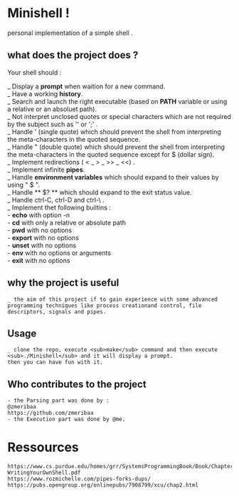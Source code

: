 
# Minishell !
personal implementation of a simple shell .

## what does the project does ?

Your shell should :

_ Display a **prompt** when waition for a new command.<br/>
_ Have a working **history**.<br/>
_ Search and launch the right executable (based on **PATH** variable or using a relative or an absoluet path).<br/>
_ Not interpret unclosed quotes or special characters which are not required by the subject such as '\' or ';' .<br/>
_ Handle ' (single quote) which should prevent the shell from interpreting the meta-characters in the quoted sequence.<br/>
_ Handle " (double quote) which should prevent the shell from interpreting the meta-characters in the quoted sequence except for $ (dollar sign).<br/>
_ Implement redirections ( < _ > _ >> _ <<) .<br/>
_ Implement infinite **pipes**.<br/>
_ Handle **environment variables** which should expand to their values by using " $ ".<br/>
_ Handle ** $? ** which should expand to the exit status value.<br/>
_ Handle ctrl-C, ctrl-D and ctrl-\ .<br/>
_ Implement thet following builtins :<br/>
	- **echo** with option -n <br/>
	- **cd** with only a relative or absolute path <br/>
	- **pwd** with no options <br/>
	- **export** with no options <br/>
	- **unset** with no options <br/>
	- **env** with no options or arguments <br/>
	- **exit** with no options <br/>
## why the project is useful
	_ the aim of this project if to gain experience with some advanced programming techniques like process creationand control, file descriptors, signals and pipes.
## Usage 
	_ clone the repo, execute <sub>make</sub> command and then execute <sub>./Minishell</sub> and it will display a prompt. 
	then you can have fun with it.
## Who contributes to the project
	- the Parsing part was done by :
	@zmeribaa
	https://github.com/zmeribaa
	- the Execution part was done by @me.
# Ressources
	https://www.cs.purdue.edu/homes/grr/SystemsProgrammingBook/Book/Chapter5-WritingYourOwnShell.pdf
	https://www.rozmichelle.com/pipes-forks-dups/
	https://pubs.opengroup.org/onlinepubs/7908799/xcu/chap2.html

